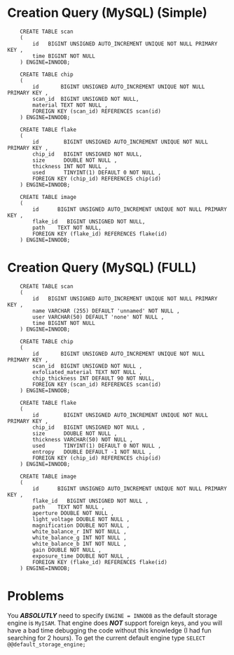 # Creation Query (MySQL) (Simple)

        CREATE TABLE scan
        (
            id   BIGINT UNSIGNED AUTO_INCREMENT UNIQUE NOT NULL PRIMARY KEY ,
            time BIGINT NOT NULL
        ) ENGINE=INNODB;

        CREATE TABLE chip
        (
            id       BIGINT UNSIGNED AUTO_INCREMENT UNIQUE NOT NULL PRIMARY KEY ,
            scan_id  BIGINT UNSIGNED NOT NULL,
            material TEXT NOT NULL ,
            FOREIGN KEY (scan_id) REFERENCES scan(id)
        ) ENGINE=INNODB;

        CREATE TABLE flake
        (
            id        BIGINT UNSIGNED AUTO_INCREMENT UNIQUE NOT NULL PRIMARY KEY ,
            chip_id   BIGINT UNSIGNED NOT NULL,
            size      DOUBLE NOT NULL ,
            thickness INT NOT NULL ,
            used      TINYINT(1) DEFAULT 0 NOT NULL ,
            FOREIGN KEY (chip_id) REFERENCES chip(id)
        ) ENGINE=INNODB;

        CREATE TABLE image
        (
            id      BIGINT UNSIGNED AUTO_INCREMENT UNIQUE NOT NULL PRIMARY KEY ,
            flake_id   BIGINT UNSIGNED NOT NULL,
            path    TEXT NOT NULL,
            FOREIGN KEY (flake_id) REFERENCES flake(id)
        ) ENGINE=INNODB;

# Creation Query (MySQL) (FULL)

        CREATE TABLE scan
        (
            id   BIGINT UNSIGNED AUTO_INCREMENT UNIQUE NOT NULL PRIMARY KEY ,
            name VARCHAR (255) DEFAULT 'unnamed' NOT NULL ,
            user VARCHAR(50) DEFAULT 'none' NOT NULL ,
            time BIGINT NOT NULL
        ) ENGINE=INNODB;

        CREATE TABLE chip
        (
            id       BIGINT UNSIGNED AUTO_INCREMENT UNIQUE NOT NULL PRIMARY KEY ,
            scan_id  BIGINT UNSIGNED NOT NULL ,
            exfoliated_material TEXT NOT NULL ,
            chip_thickness INT DEFAULT 90 NOT NULL,
            FOREIGN KEY (scan_id) REFERENCES scan(id)
        ) ENGINE=INNODB;

        CREATE TABLE flake
        (
            id        BIGINT UNSIGNED AUTO_INCREMENT UNIQUE NOT NULL PRIMARY KEY ,
            chip_id   BIGINT UNSIGNED NOT NULL ,
            size      DOUBLE NOT NULL ,
            thickness VARCHAR(50) NOT NULL ,
            used      TINYINT(1) DEFAULT 0 NOT NULL ,
            entropy   DOUBLE DEFAULT -1 NOT NULL ,
            FOREIGN KEY (chip_id) REFERENCES chip(id)
        ) ENGINE=INNODB;

        CREATE TABLE image
        (
            id      BIGINT UNSIGNED AUTO_INCREMENT UNIQUE NOT NULL PRIMARY KEY ,
            flake_id   BIGINT UNSIGNED NOT NULL ,
            path    TEXT NOT NULL ,
            aperture DOUBLE NOT NULL ,
            light_voltage DOUBLE NOT NULL ,
            magnification DOUBLE NOT NULL ,
            white_balance_r INT NOT NULL ,
            white_balance_g INT NOT NULL ,
            white_balance_b INT NOT NULL ,
            gain DOUBLE NOT NULL ,
            exposure_time DOUBLE NOT NULL ,
            FOREIGN KEY (flake_id) REFERENCES flake(id)
        ) ENGINE=INNODB;



# Problems

You __*ABSOLUTLY*__ need to specify `ENGINE = INNODB` as the default storage engine is `MyISAM`. That engine does __*NOT*__ support foreign keys, and you will have a bad time debugging the code without this knowledge (I had fun searching for 2 hours). To get the current default engine type `SELECT @@default_storage_engine;`